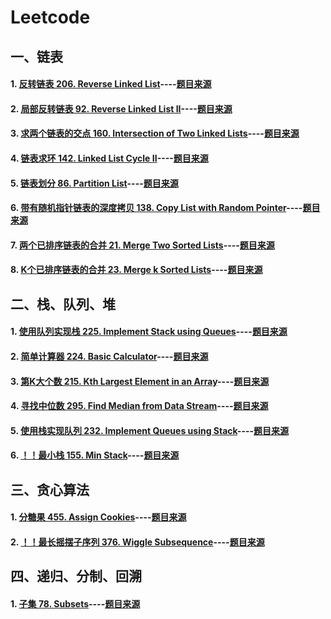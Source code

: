# Leetcode 
## 一、链表
#### 1. [反转链表 206. Reverse Linked List](src/206_reverse_linked_list/reverse_linked_list.cpp)----[题目来源](https://leetcode.com/problems/reverse-linked-list/)
#### 2. [局部反转链表 92. Reverse Linked List II](src/92_reverse_linked_list_II/reverse_linked_list_II.cpp)----[题目来源](https://leetcode.com/problems/reverse-linked-list-ii/)
#### 3. [求两个链表的交点 160. Intersection of Two Linked Lists](src/160_get_intersection_node/getIntersectionNode.cpp)----[题目来源](https://leetcode.com/problems/intersection-of-two-linked-lists/description/)
#### 4. [链表求环 142. Linked List Cycle II](src/142_detectCycle/detectCycle.cpp)----[题目来源](https://leetcode.com/problems/linked-list-cycle-ii/)
#### 5. [链表划分 86. Partition List](src/86_partition_list/partition_list.cpp)----[题目来源](https://leetcode.com/problems/partition-list/description/)
#### 6. [带有随机指针链表的深度拷贝 138. Copy List with Random Pointer](src/138_copyRandomList/copyRandomList.cpp)----[题目来源](https://leetcode.com/problems/copy-list-with-random-pointer/description/)
#### 7. [两个已排序链表的合并 21. Merge Two Sorted Lists](src/21_mergeTwoLists/mergeTwoLists.cpp)----[题目来源](https://leetcode.com/problems/merge-two-sorted-lists/description/)
#### 8. [K个已排序链表的合并 23. Merge k Sorted Lists](src/23_mergeKLists/mergeKLists.cpp)----[题目来源](https://leetcode.com/problems/merge-k-sorted-lists/description/)


## 二、栈、队列、堆
#### 1. [使用队列实现栈 225. Implement Stack using Queues](src/225_make_stack_with_queue/stack_use_queue.cpp)----[题目来源](https://leetcode.com/problems/implement-stack-using-queues/description/)
#### 2. [简单计算器 224. Basic Calculator](src/224_basicCalculator/basic_calculator.cpp)----[题目来源](https://leetcode.com/problems/basic-calculator/description/)
#### 3. [第K大个数 215. Kth Largest Element in an Array](src/215_Kth_largest_num/kth_largest_num.cpp)----[题目来源](https://leetcode.com/problems/kth-largest-element-in-an-array/description/)
#### 4. [寻找中位数 295. Find Median from Data Stream](src/295_find_median/find_median.cpp)----[题目来源](https://leetcode.com/problems/find-median-from-data-stream/description/)
#### 5. [使用栈实现队列 232. Implement Queues using Stack](src/232_make_queue_using_stacks/queue_use_stack.cpp)----[题目来源](https://leetcode.com/problems/implement-queue-using-stacks/description/)
#### 6. [！！最小栈 155. Min Stack](src/155_min_stack/min_stack.cpp)----[题目来源](https://leetcode.com/problems/min-stack/description/)

## 三、贪心算法
#### 1. [分糖果 455. Assign Cookies](src/455_assign_cookies/assign_cookies.cpp)----[题目来源](https://leetcode.com/problems/assign-cookies/description/)
#### 2. [！！最长摇摆子序列 376. Wiggle Subsequence](src/376_wiggle_subsequence/wiggle_subsequence.cpp)----[题目来源](https://leetcode.com/problems/wiggle-subsequence/description/)

## 四、递归、分制、回溯
#### 1. [子集 78. Subsets](src/78_subsets/subsets.cpp)----[题目来源](https://leetcode.com/problems/subsets/)

